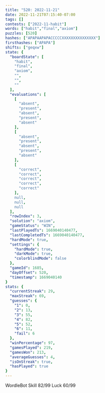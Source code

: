 ```yaml
---
title: "520: 2022-11-21"
date: 2022-11-21T07:15:40-07:00
tags: []
contests: ["2022-11-habit"]
words: ["habit","final","axiom"]
puzzles: [520]
hashes: ["APAPAAPAPACCCCCXXXXXXXXXXXXXXX"]
firsthashes: ["APAPA"]
shifts: ["geqxw"]
state: {
  "boardState": [
    "habit",
    "final",
    "axiom",
    "",
    "",
    ""
  ],
  "evaluations": [
    [
      "absent",
      "present",
      "absent",
      "present",
      "absent"
    ],
    [
      "absent",
      "present",
      "absent",
      "present",
      "absent"
    ],
    [
      "correct",
      "correct",
      "correct",
      "correct",
      "correct"
    ],
    null,
    null,
    null
  ],
  "rowIndex": 3,
  "solution": "axiom",
  "gameStatus": "WIN",
  "lastPlayedTs": 1669040140477,
  "lastCompletedTs": 1669040140477,
  "hardMode": true,
  "settings": {
    "hardMode": true,
    "darkMode": true,
    "colorblindMode": false
  },
  "gameId": 1685,
  "dayOffset": 520,
  "timestamp": 1669040140
}
stats: {
  "currentStreak": 29,
  "maxStreak": 69,
  "guesses": {
    "1": 0,
    "2": 13,
    "3": 55,
    "4": 82,
    "5": 52,
    "6": 11,
    "fail": 6
  },
  "winPercentage": 97,
  "gamesPlayed": 219,
  "gamesWon": 213,
  "averageGuesses": 4,
  "isOnStreak": true,
  "hasPlayed": true
}
---
```

<!-- more -->
WordleBot
Skill 82/99
Luck 60/99
